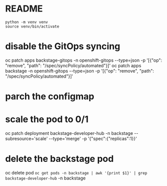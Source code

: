 # README

```shell
python -m venv venv
source venv/bin/activate
```

# disable the GitOps syncing
oc patch apps backstage-gitops -n openshift-gitops --type=json -p '[{"op": "remove", "path": "/spec/syncPolicy/automated"}]'
oc patch apps backstage -n openshift-gitops --type=json -p '[{"op": "remove", "path": "/spec/syncPolicy/automated"}]'

# parch the configmap

# scale the pod to 0/1
oc patch deployment backstage-developer-hub -n backstage --subresource='scale' --type='merge' -p '{"spec":{"replicas":1}}'

# delete the backstage pod
oc delete pod `oc get pods -n backstage | awk '{print $1}' | grep backstage-developer-hub` -n backstage


